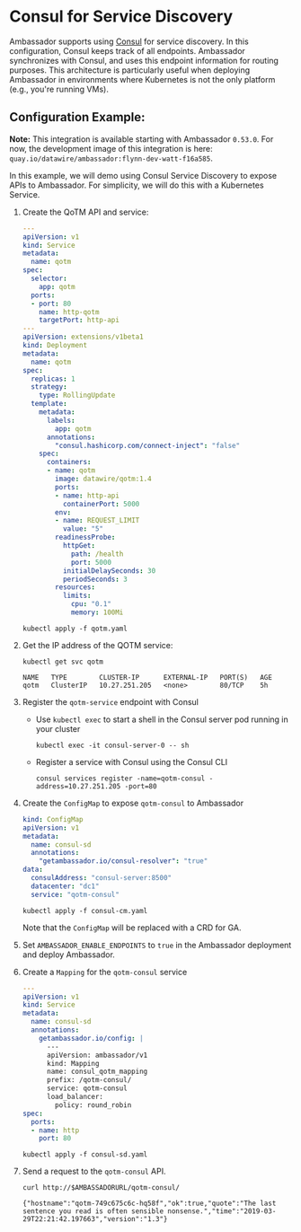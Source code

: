 # Consul for Service Discovery

Ambassador supports using [Consul](https://consul.io) for service discovery. In this configuration, Consul keeps track of all endpoints. Ambassador synchronizes with Consul, and uses this endpoint information for routing purposes. This architecture is particularly useful when deploying Ambassador in environments where Kubernetes is not the only platform (e.g., you're running VMs).

## Configuration Example:

**Note:** This integration is available starting with Ambassador `0.53.0`. For now, the development image of this integration is here: `quay.io/datawire/ambassador:flynn-dev-watt-f16a585`.

In this example, we will demo using Consul Service Discovery to expose APIs to Ambassador. For simplicity, we will do this with a Kubernetes Service.

1. Create the QoTM API and service:

    ```yaml
    ---
    apiVersion: v1
    kind: Service
    metadata:
      name: qotm
    spec:
      selector:
        app: qotm
      ports:
      - port: 80
        name: http-qotm
        targetPort: http-api
    ---
    apiVersion: extensions/v1beta1
    kind: Deployment
    metadata:
      name: qotm
    spec:
      replicas: 1
      strategy:
        type: RollingUpdate
      template:
        metadata:
          labels:
            app: qotm
          annotations:
            "consul.hashicorp.com/connect-inject": "false"
        spec:
          containers:
          - name: qotm
            image: datawire/qotm:1.4
            ports:
            - name: http-api
              containerPort: 5000
            env:
            - name: REQUEST_LIMIT
              value: "5"
            readinessProbe:
              httpGet:
                path: /health
                port: 5000
              initialDelaySeconds: 30
              periodSeconds: 3
            resources:
              limits:
                cpu: "0.1"
                memory: 100Mi
    ```

    ```
    kubectl apply -f qotm.yaml
    ```

2. Get the IP address of the QOTM service:

   ```shell
   kubectl get svc qotm

   NAME   TYPE        CLUSTER-IP      EXTERNAL-IP   PORT(S)   AGE
   qotm   ClusterIP   10.27.251.205   <none>        80/TCP    5h
   ```

3. Register the `qotm-service` endpoint with Consul

   - Use `kubectl exec` to start a shell in the Consul server pod running in your cluster

      ```
      kubectl exec -it consul-server-0 -- sh
      ```

   - Register a service with Consul using the Consul CLI

     ```
     consul services register -name=qotm-consul -address=10.27.251.205 -port=80
     ```

4. Create the `ConfigMap` to expose `qotm-consul` to Ambassador

    ```yaml
    kind: ConfigMap
    apiVersion: v1
    metadata:
      name: consul-sd
      annotations:
        "getambassador.io/consul-resolver": "true"
    data:
      consulAddress: "consul-server:8500"
      datacenter: "dc1"
      service: "qotm-consul"
    ```

    ```
    kubectl apply -f consul-cm.yaml
    ```

    Note that the `ConfigMap` will be replaced with a CRD for GA.

5. Set `AMBASSADOR_ENABLE_ENDPOINTS` to `true` in the Ambassador deployment and deploy Ambassador.

6. Create a `Mapping` for the `qotm-consul` service

   ```yaml
   ---
   apiVersion: v1
   kind: Service
   metadata:
     name: consul-sd
     annotations:
       getambassador.io/config: |
         ---
         apiVersion: ambassador/v1
         kind: Mapping
         name: consul_qotm_mapping
         prefix: /qotm-consul/
         service: qotm-consul
         load_balancer: 
           policy: round_robin
   spec:
     ports:
     - name: http
       port: 80
   ```

   ```
   kubectl apply -f consul-sd.yaml
   ```

7. Send a request to the `qotm-consul` API.

   ```shell
   curl http://$AMBASSADORURL/qotm-consul/

   {"hostname":"qotm-749c675c6c-hq58f","ok":true,"quote":"The last sentence you read is often sensible nonsense.","time":"2019-03-29T22:21:42.197663","version":"1.3"}
   ```